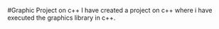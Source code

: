 #Graphic Project on c++
	I have created a project on c++ where i have executed the graphics library in c++.
	